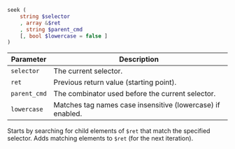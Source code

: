 ```php
seek (
    string $selector
    , array &$ret
    , string $parent_cmd
    [, bool $lowercase = false ]
)
```

| Parameter     | Description
| ---------     | -----------
| `selector`    | The current selector.
| `ret`         | Previous return value (starting point).
| `parent_cmd`  | The combinator used before the current selector.
| `lowercase`   | Matches tag names case insensitive (lowercase) if enabled.

Starts by searching for child elements of `$ret` that match the specified selector. Adds matching elements to `$ret` (for the next iteration).